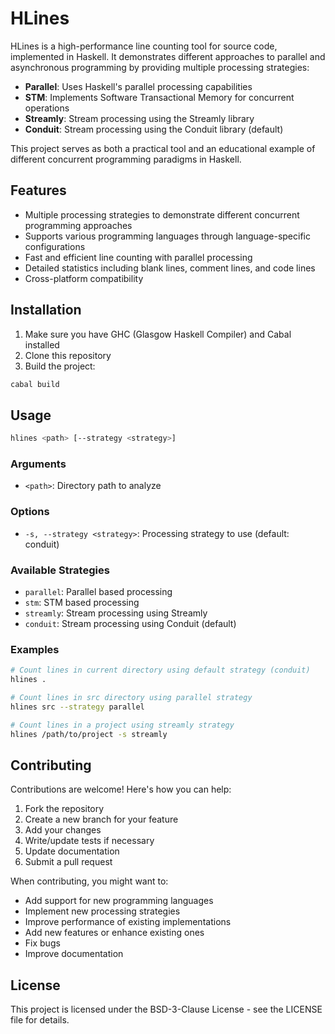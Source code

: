 # HLines

HLines is a high-performance line counting tool for source code, implemented in Haskell. It demonstrates different approaches to parallel and asynchronous programming by providing multiple processing strategies:

- **Parallel**: Uses Haskell's parallel processing capabilities
- **STM**: Implements Software Transactional Memory for concurrent operations
- **Streamly**: Stream processing using the Streamly library
- **Conduit**: Stream processing using the Conduit library (default)

This project serves as both a practical tool and an educational example of different concurrent programming paradigms in Haskell.

## Features

- Multiple processing strategies to demonstrate different concurrent programming approaches
- Supports various programming languages through language-specific configurations
- Fast and efficient line counting with parallel processing
- Detailed statistics including blank lines, comment lines, and code lines
- Cross-platform compatibility

## Installation

1. Make sure you have GHC (Glasgow Haskell Compiler) and Cabal installed
2. Clone this repository
3. Build the project:
```bash
cabal build
```

## Usage

```bash
hlines <path> [--strategy <strategy>]
```

### Arguments
- `<path>`: Directory path to analyze

### Options
- `-s, --strategy <strategy>`: Processing strategy to use (default: conduit)

### Available Strategies
- `parallel`: Parallel based processing
- `stm`: STM based processing
- `streamly`: Stream processing using Streamly
- `conduit`: Stream processing using Conduit (default)

### Examples
```bash
# Count lines in current directory using default strategy (conduit)
hlines .

# Count lines in src directory using parallel strategy
hlines src --strategy parallel

# Count lines in a project using streamly strategy
hlines /path/to/project -s streamly
```

## Contributing

Contributions are welcome! Here's how you can help:

1. Fork the repository
2. Create a new branch for your feature
3. Add your changes
4. Write/update tests if necessary
5. Update documentation
6. Submit a pull request

When contributing, you might want to:
- Add support for new programming languages
- Implement new processing strategies
- Improve performance of existing implementations
- Add new features or enhance existing ones
- Fix bugs
- Improve documentation

## License

This project is licensed under the BSD-3-Clause License - see the LICENSE file for details.

